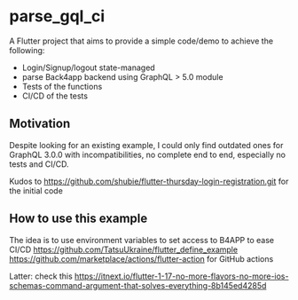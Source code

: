 # parse_gql_ci

A Flutter project that aims to provide a simple code/demo to achieve the following:

- Login/Signup/logout state-managed
- parse Back4app backend using GraphQL > 5.0 module
- Tests of the functions
- CI/CD of the tests

## Motivation

Despite looking for an existing example, I could only find outdated ones for GraphQL 3.0.0 with incompatibilities, no complete end to end, especially no tests and CI/CD.

Kudos to <https://github.com/shubie/flutter-thursday-login-registration.git> for the initial code

## How to use this example

The idea is to use environment variables to set access to B4APP to ease CI/CD
<https://github.com/TatsuUkraine/flutter_define_example>
<https://github.com/marketplace/actions/flutter-action> for GitHub actions

Latter: check this <https://itnext.io/flutter-1-17-no-more-flavors-no-more-ios-schemas-command-argument-that-solves-everything-8b145ed4285d>
